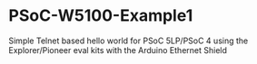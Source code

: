 PSoC-W5100-Example1
===================

Simple Telnet based hello world for PSoC 5LP/PSoC 4 using the Explorer/Pioneer eval kits with the Arduino Ethernet Shield
